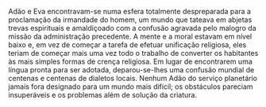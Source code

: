 ﻿Adão e Eva encontravam-se numa esfera totalmente despreparada para a proclamação da irmandade do homem, um mundo que tateava em abjetas trevas espirituais e amaldiçoado com a confusão agravada pelo malogro da missão da administração precedente. A mente e a moral estavam em nível baixo e, em vez de começar a tarefa de efetuar unificação religiosa, eles teriam de começar mais uma vez todo o trabalho de converter os habitantes às mais simples formas de crença religiosa. Em lugar de encontrarem uma língua pronta para ser adotada, deparou-se-lhes uma confusão mundial de centenas e centenas de dialetos locais. Nenhum Adão do serviço planetário jamais fora designado para um mundo mais difícil; os obstáculos pareciam insuperáveis e os problemas além de solução da criatura.